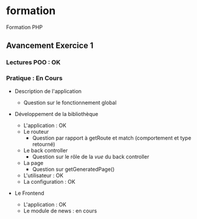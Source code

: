 # formation
Formation PHP

## Avancement Exercice 1

### Lectures POO : OK

### Pratique : En Cours

* Description de l'application
    * Question sur le fonctionnement global

* Développement de la bibliothèque
    * L'application : OK
    * Le routeur
        * Question par rapport à getRoute et match (comportement et type retourné)
    * Le back controller
        * Question sur le rôle de la *vue* du back controller
    * La page
        * Question sur getGeneratedPage()
    * L'utilisateur : OK
    * La configuration : OK

* Le Frontend
    * L'application : OK
    * Le module de news : en cours

